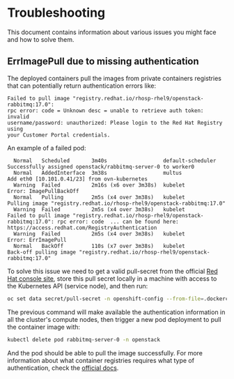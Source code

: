 # Troubleshooting

This document contains information about various issues you might face
and how to solve them.

## ErrImagePull due to missing authentication

The deployed containers pull the images from private containers registries that
can potentially return authentication errors like:

```
Failed to pull image "registry.redhat.io/rhosp-rhel9/openstack-rabbitmq:17.0":
rpc error: code = Unknown desc = unable to retrieve auth token: invalid
username/password: unauthorized: Please login to the Red Hat Registry using
your Customer Portal credentials.
```

An example of a failed pod:

```
  Normal   Scheduled       3m40s                  default-scheduler  Successfully assigned openstack/rabbitmq-server-0 to worker0
  Normal   AddedInterface  3m38s                  multus             Add eth0 [10.101.0.41/23] from ovn-kubernetes
  Warning  Failed          2m16s (x6 over 3m38s)  kubelet            Error: ImagePullBackOff
  Normal   Pulling         2m5s (x4 over 3m38s)   kubelet            Pulling image "registry.redhat.io/rhosp-rhel9/openstack-rabbitmq:17.0"
  Warning  Failed          2m5s (x4 over 3m38s)   kubelet            Failed to pull image "registry.redhat.io/rhosp-rhel9/openstack-rabbitmq:17.0": rpc error: code  ... can be found here: https://access.redhat.com/RegistryAuthentication
  Warning  Failed          2m5s (x4 over 3m38s)   kubelet            Error: ErrImagePull
  Normal   BackOff         110s (x7 over 3m38s)   kubelet            Back-off pulling image "registry.redhat.io/rhosp-rhel9/openstack-rabbitmq:17.0"
```

To solve this issue we need to get a valid pull-secret from the official [Red
Hat console site](https://console.redhat.com/openshift/install/pull-secret),
store this pull secret locally in a machine with access to the Kubernetes API
(service node), and then run:

```bash
oc set data secret/pull-secret -n openshift-config --from-file=.dockerconfigjson=<pull_secret_location.json>
```

The previous command will make available the authentication information in all
the cluster's compute nodes, then trigger a new pod deployment to pull the
container image with:

```bash
kubectl delete pod rabbitmq-server-0 -n openstack
```

And the pod should be able to pull the image successfully.  For more
information about what container registries requires what type of
authentication, check the [official
docs](https://access.redhat.com/RegistryAuthentication).

